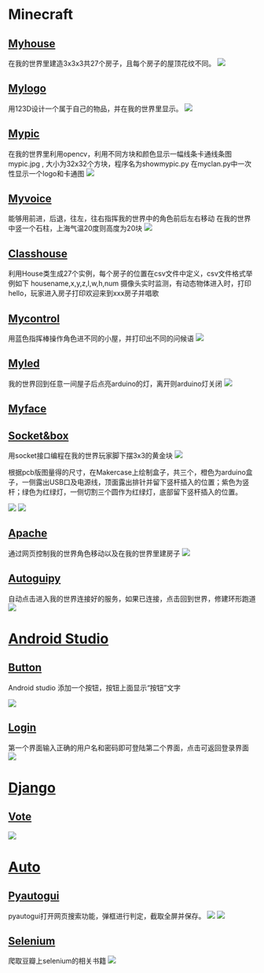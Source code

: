 # Minecraft
## [Myhouse](https://github.com/shiep18/EIS2020/blob/master/students/Jiani%20Huang/myhouse)
在我的世界里建造3x3x3共27个房子，且每个房子的屋顶花纹不同。
![](https://github.com/shiep18/EIS2020/blob/master/students/Jiani%20Huang/classhouse/house.png)
 
## [Mylogo](https://github.com/shiep18/EIS2020/blob/master/students/Jiani%20Huang/mylogo)
用123D设计一个属于自己的物品，并在我的世界里显示。
![](https://github.com/shiep18/EIS2020/blob/master/students/Jiani%20Huang/mylogo/mylogo.png) 

## [Mypic](https://github.com/shiep18/EIS2020/blob/master/students/Jiani%20Huang/mypic)
在我的世界里利用opencv，利用不同方块和颜色显示一幅线条卡通线条图mypic.jpg , 大小为32x32个方块，程序名为showmypic.py
在myclan.py中一次性显示一个logo和卡通图
![](https://github.com/shiep18/EIS2020/blob/master/students/Jiani%20Huang/mypic/myclan.png)

## [Myvoice](https://github.com/shiep18/EIS2020/blob/master/students/Jiani%20Huang/myvoice)
能够用前进，后退，往左，往右指挥我的世界中的角色前后左右移动
在我的世界中竖一个石柱，上海气温20度则高度为20块
![](https://github.com/shiep18/EIS2020/blob/master/students/Jiani%20Huang/myvoice/weather.png)

## [Classhouse](https://github.com/shiep18/EIS2020/blob/master/students/Jiani%20Huang/classhouse)
利用House类生成27个实例，每个房子的位置在csv文件中定义，csv文件格式举例如下 housename,x,y,z,l,w,h,num
摄像头实时监测，有动态物体进入时，打印hello，玩家进入房子打印欢迎来到xxx房子并唱歌

## [Mycontrol](https://github.com/shiep18/EIS2020/blob/master/students/Jiani%20Huang/mycontrol)
用蓝色指挥棒操作角色进不同的小屋，并打印出不同的问候语
![](https://github.com/shiep18/EIS2020/blob/master/students/Jiani%20Huang/mycontrol/mycontrol.gif)

## [Myled](https://github.com/shiep18/EIS2020/blob/master/students/Jiani%20Huang/myled)
我的世界回到任意一间屋子后点亮arduino的灯，离开则arduino灯关闭
![](https://github.com/shiep18/EIS2020/blob/master/students/Jiani%20Huang/myled/myled.gif)

## [Myface](https://github.com/shiep18/EIS2020/blob/master/students/Jiani%20Huang/myface)

## [Socket&box](https://github.com/shiep18/EIS2020/blob/master/students/Jiani%20Huang/socket%26box)
用socket接口编程在我的世界玩家脚下摆3x3的黄金块
![](https://github.com/shiep18/EIS2020/blob/master/students/Jiani%20Huang/socket%26box/gold.png)

根据pcb版图量得的尺寸，在Makercase上绘制盒子，共三个，橙色为arduino盒子，一侧露出USB口及电源线，顶面露出排针并留下竖杆插入的位置；紫色为竖杆；绿色为红绿灯，一侧切割三个圆作为红绿灯，底部留下竖杆插入的位置。

![](https://github.com/shiep18/EIS2020/blob/master/students/Jiani%20Huang/socket%26box/arduino%20pcb.jpg)
![](https://github.com/shiep18/EIS2020/blob/master/students/Jiani%20Huang/socket%26box/arduinobox.jpg)

## [Apache](https://github.com/shiep18/EIS2020/blob/master/students/Jiani%20Huang/apache)
通过网页控制我的世界角色移动以及在我的世界里建房子
![](https://github.com/shiep18/EIS2020/blob/master/students/Jiani%20Huang/apache/apache.gif)

## [Autoguipy](https://github.com/shiep18/EIS2020/blob/master/students/Jiani%20Huang/autoguipy)
自动点击进入我的世界连接好的服务，如果已连接，点击回到世界，修建环形跑道
![](https://github.com/shiep18/EIS2020/blob/master/students/Jiani%20Huang/autoguipy/autoguipy.gif)

# [Android Studio](https://github.com/shiep18/EIS2020/blob/master/students/Jiani%20Huang/Android%20Studio)
## [Button](https://github.com/shiep18/EIS2020/blob/master/students/Jiani%20Huang/Android%20Studio/button)
Android studio 添加一个按钮，按钮上面显示“按钮”文字

![](https://github.com/shiep18/EIS2020/blob/master/students/Jiani%20Huang/Android%20Studio/button/button.jpg)

## [Login](https://github.com/shiep18/EIS2020/blob/master/students/Jiani%20Huang/Android%20Studio/login)
第一个界面输入正确的用户名和密码即可登陆第二个界面，点击可返回登录界面
![](https://github.com/shiep18/EIS2020/blob/master/students/Jiani%20Huang/Android%20Studio/login/login.gif)

# [Django](https://github.com/shiep18/EIS2020/blob/master/students/Jiani%20Huang/django)
## [Vote](https://github.com/shiep18/EIS2020/blob/master/students/Jiani%20Huang/django/vote)
![](https://github.com/shiep18/EIS2020/blob/master/students/Jiani%20Huang/django/vote/vote.gif)

# [Auto](https://github.com/shiep18/EIS2020/blob/master/students/Jiani%20Huang/auto)
## [Pyautogui](https://github.com/shiep18/EIS2020/blob/master/students/Jiani%20Huang/auto/pyautogui)
pyautogui打开网页搜索功能，弹框进行判定，截取全屏并保存。
![](https://github.com/shiep18/EIS2020/blob/master/students/Jiani%20Huang/auto/pyautogui/webscreen.gif)
![](https://github.com/shiep18/EIS2020/blob/master/students/Jiani%20Huang/auto/pyautogui/screenshot.jpg)

## [Selenium](https://github.com/shiep18/EIS2020/blob/master/students/Jiani%20Huang/auto/selenium)
爬取豆瓣上selenium的相关书籍
![](https://github.com/shiep18/EIS2020/blob/master/students/Jiani%20Huang/auto/selenium/douban.gif)
